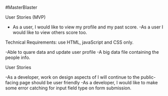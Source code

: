 #MasterBlaster

User Stories (MVP)

- As a user, I would like to view my profile and my past score.
-As a user I would like to view others score too.


Technical Requirements: use HTML, javaScript and CSS only.

-Able to quare data and update user profile
-A big data file containing the people info.


User Stories


-As a developer, work on design aspects of  I will continue to the public-facing page should be user friendly
-As a developer, I would like to make some error catching for input field type on form submission.
